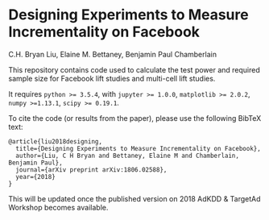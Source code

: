 # Designing Experiments to Measure Incrementality on Facebook

C.H. Bryan Liu, Elaine M. Bettaney, Benjamin Paul Chamberlain

This repository contains code used to calculate the test power and required sample size for Facebook lift studies and multi-cell lift studies.

It requires `python >= 3.5.4`, with `jupyter >= 1.0.0`, `matplotlib >= 2.0.2`, `numpy >=1.13.1`, `scipy >= 0.19.1`.

To cite the code (or results from the paper), please use the following BibTeX text:
```
@article{liu2018designing,
  title={Designing Experiments to Measure Incrementality on Facebook},
  author={Liu, C H Bryan and Bettaney, Elaine M and Chamberlain, Benjamin Paul},
  journal={arXiv preprint arXiv:1806.02588},
  year={2018}
}
```
This will be updated once the published version on 2018 AdKDD & TargetAd Workshop becomes available.
